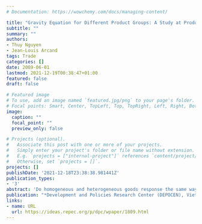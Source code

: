 ```yaml
---
# Documentation: https://wowchemy.com/docs/managing-content/

title: "Gravity Equation for Different Product Groups: A Study at Product Level"
subtitle: ""
summary: ""
authors:
- Thuy Nguyen
- Jean-Louis Arcand
tags: Trade
categories: []
date: 2009-06-01
lastmod: 2021-12-19T00:38:47+01:00
featured: false
draft: false

# Featured image
# To use, add an image named `featured.jpg/png` to your page's folder.
# Focal points: Smart, Center, TopLeft, Top, TopRight, Left, Right, BottomLeft, Bottom, BottomRight.
image:
  caption: ""
  focal_point: ""
  preview_only: false

# Projects (optional).
#   Associate this post with one or more of your projects.
#   Simply enter your project's folder or file name without extension.
#   E.g. `projects = ["internal-project"]` references `content/project/deep-learning/index.md`.
#   Otherwise, set `projects = []`.
projects: []
publishDate: '2021-12-18T23:38:38.981441Z'
publication_types:
- '3'
abstract: 'Do homogeneous and heterogeneous goods response the same way to changes in income and different measures of distance? Running country-fixed-effect gravity equation for different product groups, I find that homogeneous goods are less responsive to changes in income than heterogeneous goods. I also find that export volume of all product types is significantly hindered by geographical distance between countries. However, exports of homogeneous goods are not affected by social distance measures such as common language and colonial relationship, while exports of heterogeneous goods significantly improve if trading parties speak the same official language and have colonial relationship. Fixed effect quantile estimation (Koenker 2004) with bootstrapped standard errors confirms the above finding for income and geographical distance. Regarding two social distance measures, common language and colonial relationship, median quantile (Tobit) estimation suggests that common language does not have impact on exports of any product type, while colonial relationship significantly influences export of heterogeneous goods. At higher levels of quantiles the impact of common language increases for all product types, and even strongest on exports of homogeneous goods. Colonial relationship loses its impact as being evaluated at 90th percentile.'
publication: "*Development and Policies Research Center (DEPOCEN), Vietnam*"
links:
- name: URL
  url: https://ideas.repec.org/p/dpc/wpaper/1809.html
---
```

